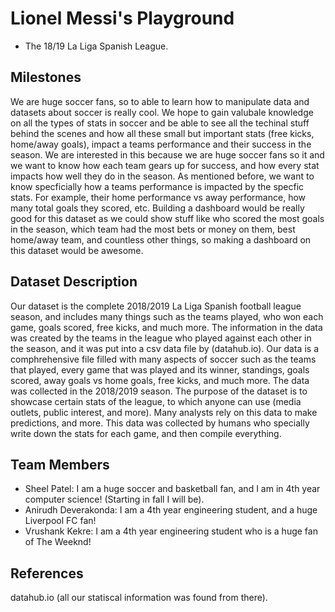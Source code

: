 # Lionel Messi's Playground

- The 18/19 La Liga Spanish League.

## Milestones

We are huge soccer fans, so to able to learn how to manipulate data and datasets about soccer is really cool. We hope to gain valubale knowledge on all the types of stats in soccer and be able to see all the techinal stuff behind the scenes and how all these small but important stats (free kicks, home/away goals), impact a teams performance and their success in the season. We are interested in this because we are huge soccer fans so it and we want to know how each team gears up for success, and how every stat impacts how well they do in the season. As mentioned before, we want to know specficially how a teams performance is impacted by the specfic stats. For example, their home performance vs away performance, how many total goals they scored, etc. Building a dashboard would be really good for this dataset as we could show stuff like who scored the most goals in the season, which team had the most bets or money on them, best home/away team, and countless other things, so making a dashboard on this dataset would be awesome.


## Dataset Description

Our dataset is the complete 2018/2019 La Liga Spanish football league season, and includes many things such as the teams played, who won each game, goals scored, free kicks, and much more. The information in the data was created by the teams in the league who played against each other in the season, and it was put into a csv data file by (datahub.io). Our data is a comphrehensive file filled with many aspects of soccer such as the teams that played, every game that was played and its winner, standings, goals scored, away goals vs home goals, free kicks, and much more. The data was collected in the 2018/2019 season. The purpose of the dataset is to showcase certain stats of the league, to which anyone can use (media outlets, public interest, and more). Many analysts rely on this data to make predictions, and more. This data was collected by humans who specially write down the stats for each game, and then compile everything.

## Team Members

- Sheel Patel: I am a huge soccer and basketball fan, and I am in 4th  year computer science! (Starting in fall I will be).
- Anirudh Deverakonda: I am a 4th year engineering student, and a huge Liverpool FC fan!
- Vrushank Kekre: I am a 4th year engineering student who is a huge fan of The Weeknd!

## References

datahub.io (all our statiscal information was found from there).
